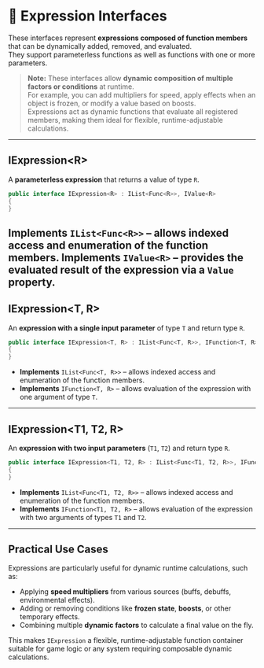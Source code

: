 # 🧩 Expression Interfaces
These interfaces represent **expressions composed of function members** that can be dynamically added, removed, and evaluated.  
They support parameterless functions as well as functions with one or more parameters.

> **Note:** These interfaces allow **dynamic composition of multiple factors or conditions** at runtime.  
> For example, you can add multipliers for speed, apply effects when an object is frozen, or modify a value based on boosts.  
> Expressions act as dynamic functions that evaluate all registered members, making them ideal for flexible, runtime-adjustable calculations.

---


## IExpression&lt;R&gt;
A **parameterless expression** that returns a value of type `R`.

```csharp
public interface IExpression<R> : IList<Func<R>>, IValue<R>
{
}
```
**Implements** `IList<Func<R>>` – allows indexed access and enumeration of the function members.
**Implements** `IValue<R>` – provides the evaluated result of the expression via a `Value` property.
---
## IExpression<T, R>
An **expression with a single input parameter** of type `T` and return type `R`.
```csharp
public interface IExpression<T, R> : IList<Func<T, R>>, IFunction<T, R>
{
}
```
- **Implements** `IList<Func<T, R>>` – allows indexed access and enumeration of the function members.
- **Implements** `IFunction<T, R>` – allows evaluation of the expression with one argument of type `T`.
---
## IExpression<T1, T2, R>
An **expression with two input parameters** (`T1`, `T2`) and return type `R`.
```csharp
public interface IExpression<T1, T2, R> : IList<Func<T1, T2, R>>, IFunction<T1, T2, R>
{
}
```
- **Implements** `IList<Func<T1, T2, R>>` – allows indexed access and enumeration of the function members.
- **Implements** `IFunction<T1, T2, R>` – allows evaluation of the expression with two arguments of types `T1` and `T2`.
---
## Practical Use Cases
Expressions are particularly useful for dynamic runtime calculations, such as:

- Applying **speed multipliers** from various sources (buffs, debuffs, environmental effects).
- Adding or removing conditions like **frozen state**, **boosts**, or other temporary effects.
- Combining multiple **dynamic factors** to calculate a final value on the fly.

This makes `IExpression` a flexible, runtime-adjustable function container suitable for game logic or any system requiring composable dynamic calculations.